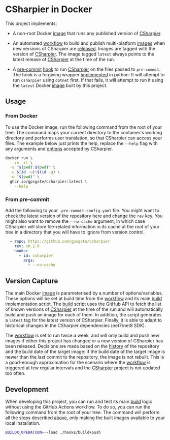 # CSharpier in Docker

This project implements:
+ A non-root Docker [image] that runs any published version of [CSharpier].
+ An automated [workflow] to build and publish multi-platform [images] when new
  versions of CSharpier are [released](#version-capture). Images are tagged with
  the version of [CSharpier]. The image tagged `latest` always points to the
  latest release of [CSharpier] at the time of the run.
+ A [pre-commit] [hook] to run [CSharpier] on the files passed to `pre-commit`.
  The hook is a forgiving wrapper [implemented] in python: It will attempt to
  run `csharpier` using `dotnet` first. If that fails, it will attempt to run it
  using the `latest` Docker [image][images] built by this project.

  [image]: ./Dockerfile
  [CSharpier]: https://github.com/belav/csharpier
  [workflow]: ./.github/workflows/csharpier.yml
  [images]: https://github.com/gpsgate/csharpier/pkgs/container/csharpier
  [pre-commit]: https://pre-commit.com/
  [hook]: ./.pre-commit-hooks.yaml
  [implemented]: ./pre_commit_hooks/csharpier.py

## Usage

### From Docker

To use the Docker image, run the following command from the root of your tree.
The command maps your current directory to the container's working directory and
performs user translation, so that CSharpier can access your files. The example
below just prints the help, replace the `--help` flag with any arguments and
[options] accepted by CSharpier.

```bash
docker run \
  --rm -it \
  -v "$(pwd):$(pwd)" \
  -u $(id -u):$(id -g) \
  -w "$(pwd)" \
  ghcr.io/gpsgate/csharpier:latest \
    --help
```

  [options]: https://csharpier.com/docs/CLI#command-line-options

### From pre-commit

Add the following to your `.pre-commit-config.yaml` file. You might want to
check the latest version of the repository [here][history] and change the `rev`
key. You might also want to remove the `--no-cache` argument, in which case
CSharpier will store file-related information in its cache at the root of your
tree in a directory that you will have to ignore from version control.

```yaml
  - repo: https://github.com/gpsgate/csharpier
    rev: v0.2.0
    hooks:
      - id: csharpier
        args:
          - --no-cache
```

  [history]: https://github.com/gpsgate/csharpier/commits/main

## Version Capture

The main Docker [image] is parameterised by a number of options/variables. These
options will be set at build time from the [workflow] and its main [build]
implementation script. The [build] script uses the GitHub API to fetch the list
of known versions of [CSharpier] at the time of the run and will automatically
build and push an image for each of them. In addition, the script generates a
`latest` tag for the latest version of CSharpier. Finally, it is able to adapt
to historical changes in the CSharpier dependencies (net7/net8 SDK).

The [workflow] is set to run twice a week, and will only build and push new
images if either this project has changed or a new version of CSharpier has been
released. Decisions are made based on the [history] of the repository and the
build date of the target image: if the build date of the target image is newer
than the last commit to the repository, the image is not rebuilt. This is a
good-enough approximation for the scenario where the [workflow] is triggered at
few regular intervals and the [CSharpier] project is not updated too often.

  [build]: ./hooks/build+push
  [history]: https://github.com/gpsgate/csharpier/commits/main

## Development

When developing this project, you can run and test its main [build] logic
without using the GitHub Actions workflow. To do so, you can run the following
command from the root of your tree. The command will perform all the steps
described [above](#version-capture), only making the built images available to
your local installation.

```bash
BUILDX_OPERATION=--load ./hooks/build+push
```
